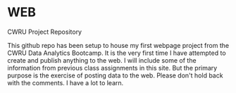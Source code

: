 # WEB
CWRU Project Repository

This github repo has been setup to house my first webpage project from the CWRU Data Analytics Bootcamp.  It is the very first time I have attempted to create and publish anything to the web.  I will include some of the information from previous class assignments in this site.  But the primary purpose is the exercise of posting data to the web.  Please don't hold back with the comments.  I have a lot to learn.
